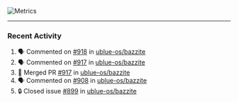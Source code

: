 ![Metrics](https://metrics.lecoq.io/KyleGospo?template=classic&base=header%2C%20activity%2C%20community%2C%20repositories%2C%20metadata&base.indepth=false&base.hireable=false&base.skip=false&config.timezone=America%2FLos_Angeles)

---
### Recent Activity
<!--START_SECTION:activity-->
1. 🗣 Commented on [#918](https://github.com/ublue-os/bazzite/issues/918#issuecomment-2025691574) in [ublue-os/bazzite](https://github.com/ublue-os/bazzite)
2. 🗣 Commented on [#917](https://github.com/ublue-os/bazzite/pull/917#issuecomment-2020836200) in [ublue-os/bazzite](https://github.com/ublue-os/bazzite)
3. 🎉 Merged PR [#917](https://github.com/ublue-os/bazzite/pull/917) in [ublue-os/bazzite](https://github.com/ublue-os/bazzite)
4. 🗣 Commented on [#908](https://github.com/ublue-os/bazzite/pull/908#issuecomment-2020804819) in [ublue-os/bazzite](https://github.com/ublue-os/bazzite)
5. 🔒 Closed issue [#899](https://github.com/ublue-os/bazzite/issues/899) in [ublue-os/bazzite](https://github.com/ublue-os/bazzite)
<!--END_SECTION:activity-->
